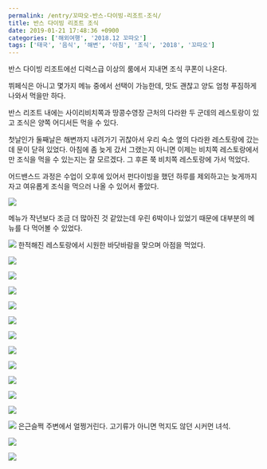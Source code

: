 ```yaml
---
permalink: /entry/꼬따오-반스-다이빙-리조트-조식/
title: 반스 다이빙 리조트 조식
date: 2019-01-21 17:48:36 +0900
categories: ['해외여행', '2018.12 꼬따오']
tags: ['태국', '음식', '해변', '아침', '조식', '2018', '꼬따오']
---
```




반스 다이빙 리조트에선 디럭스급 이상의 룸에서 지내면 조식 쿠폰이 나온다.

뷔페식은 아니고 몇가지 메뉴 중에서 선택이 가능한데, 맛도 괜찮고 양도 엄청 푸짐하게 나와서 먹을만 하다.

  

반스 리조트 내에는 사이리비치쪽과 땅콩수영장 근처의 다라완 두 군데의 레스토랑이 있고 조식은 양쪽 어디서든 먹을 수 있다.

첫날인가 둘째날은 해변까지 내려가기 귀찮아서 우리 숙소 옆의 다라완 레스토랑에 갔는데 문이 닫혀 있었다. 아침에 좀 늦게 갔서 그랬는지
아니면 이제는 비치쪽 레스토랑에서만 조식을 먹을 수 있는지는 잘 모르겠다. 그 후론 쭉 비치쪽 레스토랑에 가서 먹었다.

  

어드밴스드 과정은 수업이 오후에 있어서 펀다이빙을 했던 하루를 제외하고는 늦게까지 자고 여유롭게 조식을 먹으러 나올 수 있어서 좋았다.

  

![][link0]

메뉴가 작년보다 조금 더 많아진 것 같았는데 우린 6박이나 있었기 때문에 대부분의 메뉴를 다 먹어볼 수 있었다.

  

![][link1]
한적해진 레스토랑에서 시원한 바닷바람을 맞으며 아점을 먹었다.

  

![][link2]

  

![][link3]

  

![][link4]

  

![][link5]

  

![][link6]

  

![][link7]

  

![][link8]

  

![][link9]

  

![][link10]

  

![][link11]

  

![][link12]

  

![][link13]
은근슬쩍 주변에서 얼쩡거린다. 고기류가 아니면 먹지도 않던 시커먼 녀석.

  

![][link14]

  

![][link15]

  

  

  


[link0]:http://cfile23.uf.tistory.com/image/99C7EF4C5C45864B0FAC98
[link1]:http://cfile4.uf.tistory.com/image/99CC8A4D5C45864C018430
[link2]:http://cfile28.uf.tistory.com/image/99E3184D5C45864C388CCA
[link3]:http://cfile28.uf.tistory.com/image/99B0234F5C45864D34BD8E
[link4]:http://cfile1.uf.tistory.com/image/9905D63D5C45864E0EA36E
[link5]:http://cfile21.uf.tistory.com/image/99A44D405C45864E115F55
[link6]:http://cfile9.uf.tistory.com/image/99D4F43F5C45864F37CF7C
[link7]:http://cfile29.uf.tistory.com/image/9983A0485C4586513837D6
[link8]:http://cfile1.uf.tistory.com/image/991CBB3F5C458651138ABA
[link9]:http://cfile23.uf.tistory.com/image/9924AE4B5C4586520EA008
[link10]:http://cfile4.uf.tistory.com/image/99895E465C45865310E451
[link11]:http://cfile25.uf.tistory.com/image/9912C0505C458654112221
[link12]:http://cfile3.uf.tistory.com/image/99BA1C375C45865506701D
[link13]:http://cfile29.uf.tistory.com/image/9942BC425C458656061C07
[link14]:http://cfile26.uf.tistory.com/image/99E015505C4586573772CC
[link15]:http://cfile30.uf.tistory.com/image/99571E4F5C458658369792
